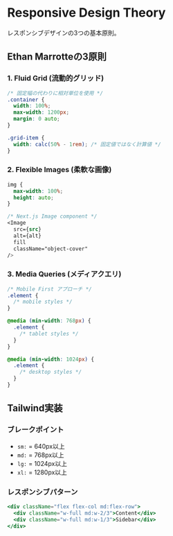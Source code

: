 # Responsive Design Theory

レスポンシブデザインの3つの基本原則。

## Ethan Marrotteの3原則

### 1. Fluid Grid (流動的グリッド)
```css
/* 固定幅の代わりに相対単位を使用 */
.container {
  width: 100%;
  max-width: 1200px;
  margin: 0 auto;
}

.grid-item {
  width: calc(50% - 1rem); /* 固定値ではなく計算値 */
}
```

### 2. Flexible Images (柔軟な画像)
```css
img {
  max-width: 100%;
  height: auto;
}

/* Next.js Image component */
<Image 
  src={src} 
  alt={alt}
  fill
  className="object-cover"
/>
```

### 3. Media Queries (メディアクエリ)
```css
/* Mobile First アプローチ */
.element {
  /* mobile styles */
}

@media (min-width: 768px) {
  .element {
    /* tablet styles */
  }
}

@media (min-width: 1024px) {
  .element {
    /* desktop styles */
  }
}
```

## Tailwind実装

### ブレークポイント
- `sm:` = 640px以上
- `md:` = 768px以上  
- `lg:` = 1024px以上
- `xl:` = 1280px以上

### レスポンシブパターン
```jsx
<div className="flex flex-col md:flex-row">
  <div className="w-full md:w-2/3">Content</div>
  <div className="w-full md:w-1/3">Sidebar</div>
</div>
```